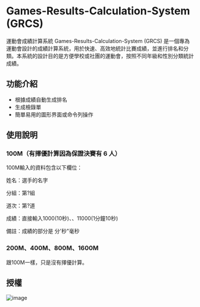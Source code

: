 # Games-Results-Calculation-System (GRCS)
運動會成績計算系統
Games-Results-Calculation-System (GRCS) 是一個專為運動會設計的成績計算系統，用於快速、高效地統計比賽成績，並進行排名和分類。本系統的設計目的是方便學校或社團的運動會，按照不同年級和性別分類統計成績。

## 功能介紹
- 根據成績自動生成排名
- 生成檢錄單
- 簡單易用的圖形界面或命令列操作

## 使用說明
### 100M（有擇優計算因為保證決賽有 6 人）
100M輸入的資料包含以下欄位：

姓名：選手的名字

分組：第?組

道次：第?道

成績：直接輸入1000(10秒)、、11000(1分鐘10秒)

備註：成績的部分是 分'秒"毫秒

### 200M、400M、800M、1600M

跟100M一樣，只是沒有擇優計算。

## 授權
![image](https://github.com/user-attachments/assets/549c0b51-1ac1-42cb-95ac-6d754119d3a2)

